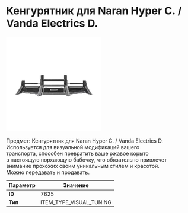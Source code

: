# Кенгурятник для Naran Hyper C. / Vanda Electrics D.

![Item Image](../img/7625.webp?raw=true)

Предмет: Кенгурятник для Naran Hyper C. / Vanda Electrics D.<br>Используется для визуальной модификаций вашего<br>транспорта, способен превратить ваше ржавое корыто<br>в настоящую порхающую бабочку, что обязательно привлечет<br>внимание прохожих своим уникальным стилем и красотой.<br>Можно передавать и продавать.


| Параметр | Значение |
|----------|----------|
| **ID** | 7625 |
| **Тип** | ITEM_TYPE_VISUAL_TUNING |

